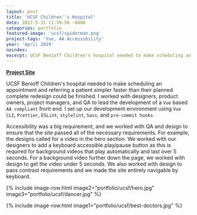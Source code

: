 ```yaml
---
layout: post
title: 'UCSF Children''s Hospital'
date: 2017-5-31 11:59:56 -0400
categories: portfolio
featured-image: 'ucsf/spiderman.png'
project-tags: 'Vue, AA Accessibility'
year: 'April 2019'
noindex: 
excerpt: UCSF Benioff Children's hospital needed to make scheduling an appointment and referring a patient simpler faster than their planned complete redesign could be finished. I worked with designers, product owners, project managers, and QA to lead development of a `Vue` based `AA compliant` front end.
---
```


**[Project Site](https://about.ucsfbenioffchildrens.org/)**

UCSF Benioff Children's hospital needed to make scheduling an appointment and referring a patient simpler faster than their planned complete redesign could be finished. I worked with designers, product owners, project managers, and QA to lead the development of a `Vue` based `AA compliant` front end. I set up our development environment using `Vue CLI`, `Prettier`, `ESLint`, `stylelint`, `Sass`, and `pre-commit hooks`.

Accessibility was a big requirement, and we worked with QA and design to ensure that the site passed all of the necessary requirements. For example, the designs called for a video in the hero section. We worked with our designers to add a keyboard accessible play/pause button as this is required for background videos that play automatically and last over 5 seconds. For a background video further down the page, we worked with design to get the video under 5 seconds. We also worked with design to pass contrast requirements and we made the site entirely navigable by keyboard. 

{% include image-row.html image2="portfolio/ucsf/hero.jpg" image3="portfolio/ucsf/dancer.jpg" %}

{% include image-row.html image1="portfolio/ucsf/best-doctors.jpg" %}




